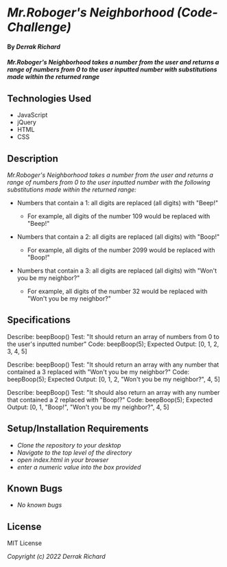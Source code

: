 

# _Mr.Roboger's Neighborhood (Code-Challenge)_

#### By _**Derrak Richard**_

#### _Mr.Roboger's Neighborhood takes a number from the user and returns a range of numbers from 0 to the user inputted number with substitutions made within the returned range_

## Technologies Used

* JavaScript
* jQuery
* HTML
* CSS


## Description

_Mr.Roboger's Neighborhood takes a number from the user and returns a range of numbers from 0 to the user inputted number with the following substitutions made within the returned range:_

* Numbers that contain a 1: all digits are replaced (all digits) with "Beep!"
            
  * For example, all digits of the number 109 would be replaced with "Beep!"

* Numbers that contain a 2: all digits are replaced (all digits) with "Boop!"
  
  * For example, all digits of the number 2099 would be replaced with "Boop!"

* Numbers that contain a 3: all digits are replaced (all digits) with "Won't you be my neighbor?"
  * For example, all digits of the number 32 would be replaced with "Won't you be my neighbor?"


## Specifications
Describe: beepBoop()
Test: "It should return an array of numbers from 0 to the user's inputted number"
Code: beepBoop(5);
Expected Output: [0, 1, 2, 3, 4, 5]

Describe: beepBoop()
Test: "It should return an array with any number that contained a 3 replaced with "Won't you be my neighbor?"
Code: beepBoop(5);
Expected Output: [0, 1, 2, "Won't you be my neighbor?", 4, 5]

Describe: beepBoop()
Test: "It should also return an array with any number that contained a 2 replaced with "Boop!?"
Code: beepBoop(5);
Expected Output: [0, 1, "Boop!", "Won't you be my neighbor?", 4, 5]


## Setup/Installation Requirements

* _Clone the repository to your desktop_
* _Navigate to the top level of the directory_
* _open index.html in your browser_
* _enter a numeric value into the box provided_


## Known Bugs

* _No known bugs_

## License
MIT License

_Copyright (c) 2022 Derrak Richard_

